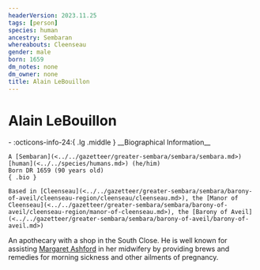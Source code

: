 ```yaml
---
headerVersion: 2023.11.25
tags: [person]
species: human
ancestry: Sembaran
whereabouts: Cleenseau
gender: male
born: 1659
dm_notes: none
dm_owner: none
title: Alain LeBouillon
---
```

# Alain LeBouillon
<div class="grid cards ext-narrow-margin ext-one-column" markdown>
- :octicons-info-24:{ .lg .middle } __Biographical Information__

    A [Sembaran](<../../gazetteer/greater-sembara/sembara/sembara.md>) [human](<../../species/humans.md>) (he/him)  
    Born DR 1659 (90 years old)  
    { .bio }

    Based in [Cleenseau](<../../gazetteer/greater-sembara/sembara/barony-of-aveil/cleenseau-region/cleenseau/cleenseau.md>), the [Manor of Cleenseau](<../../gazetteer/greater-sembara/sembara/barony-of-aveil/cleenseau-region/manor-of-cleenseau.md>), the [Barony of Aveil](<../../gazetteer/greater-sembara/sembara/barony-of-aveil/barony-of-aveil.md>)
</div>


An apothecary with a shop in the South Close. He is well known for assisting [Margaret Ashford](<./margaret-ashford.md>) in her midwifery by providing brews and remedies for morning sickness and other ailments of pregnancy.